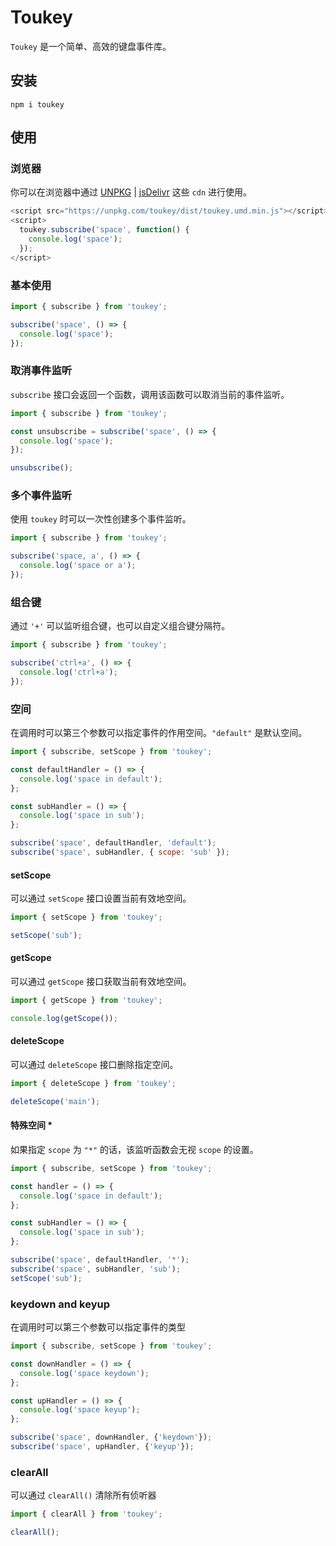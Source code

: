 # Toukey

`Toukey` 是一个简单、高效的键盘事件库。

## 安装

```shell
npm i toukey
```

## 使用

### 浏览器

你可以在浏览器中通过 [UNPKG](https://unpkg.com/browse/toukey/dist/) | [jsDelivr](https://www.jsdelivr.com/package/npm/toukey) 这些 `cdn` 进行使用。

```javascript
<script src="https://unpkg.com/toukey/dist/toukey.umd.min.js"></script>
<script>
  toukey.subscribe('space', function() {
    console.log('space');
  });
</script>
```

### 基本使用

```javascript
import { subscribe } from 'toukey';

subscribe('space', () => {
  console.log('space');
});
```

### 取消事件监听

`subscribe` 接口会返回一个函数，调用该函数可以取消当前的事件监听。

```javascript
import { subscribe } from 'toukey';

const unsubscribe = subscribe('space', () => {
  console.log('space');
});

unsubscribe();
```

### 多个事件监听

使用 `toukey` 时可以一次性创建多个事件监听。

```javascript
import { subscribe } from 'toukey';

subscribe('space, a', () => {
  console.log('space or a');
});
```

### 组合键

通过 `'+'` 可以监听组合键，也可以自定义组合键分隔符。

```javascript
import { subscribe } from 'toukey';

subscribe('ctrl+a', () => {
  console.log('ctrl+a');
});
```

### 空间

在调用时可以第三个参数可以指定事件的作用空间。`"default"` 是默认空间。

```javascript
import { subscribe, setScope } from 'toukey';

const defaultHandler = () => {
  console.log('space in default');
};

const subHandler = () => {
  console.log('space in sub');
};

subscribe('space', defaultHandler, 'default');
subscribe('space', subHandler, { scope: 'sub' });
```

#### setScope

可以通过 `setScope` 接口设置当前有效地空间。

```javascript
import { setScope } from 'toukey';

setScope('sub');
```

#### getScope

可以通过 `getScope` 接口获取当前有效地空间。

```javascript
import { getScope } from 'toukey';

console.log(getScope());
```

#### deleteScope

可以通过 `deleteScope` 接口删除指定空间。

```javascript
import { deleteScope } from 'toukey';

deleteScope('main');
```

#### 特殊空间 *

如果指定 `scope` 为 `"*"` 的话，该监听函数会无视 `scope` 的设置。

```javascript
import { subscribe, setScope } from 'toukey';

const handler = () => {
  console.log('space in default');
};

const subHandler = () => {
  console.log('space in sub');
};

subscribe('space', defaultHandler, '*');
subscribe('space', subHandler, 'sub');
setScope('sub');
```

### keydown and keyup

在调用时可以第三个参数可以指定事件的类型

```javascript
import { subscribe, setScope } from 'toukey';

const downHandler = () => {
  console.log('space keydown');
};

const upHandler = () => {
  console.log('space keyup');
};

subscribe('space', downHandler, {'keydown'});
subscribe('space', upHandler, {'keyup'});
```

### clearAll

可以通过  `clearAll()`  清除所有侦听器

```javascript
import { clearAll } from 'toukey';

clearAll();
```
